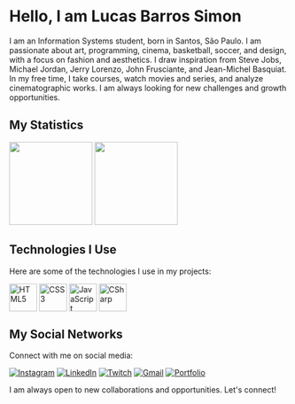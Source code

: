 <div>
<h1>Hello, I am Lucas Barros Simon</h1>
<p>I am an Information Systems student, born in Santos, São Paulo. I am passionate about art, programming, cinema, basketball, soccer, and design, with a focus on fashion and aesthetics. I draw inspiration from Steve Jobs, Michael Jordan, Jerry Lorenzo, John Frusciante, and Jean-Michel Basquiat. In my free time, I take courses, watch movies and series, and analyze cinematographic works. I am always looking for new challenges and growth opportunities.</p>
</div>

<h2>My Statistics</h2>
<div>
  <img height="150em" src="https://github-readme-stats.vercel.app/api?username=lucasweacked&theme=dark&include_all_commits=true&show_icons=true"/>
  <img height="150em" src="https://github-readme-stats.vercel.app/api/top-langs/?username=lucasweacked&theme=dark"/>
</div>

<h2>Technologies I Use</h2>
<p>Here are some of the technologies I use in my projects:</p>
<div>
  <img width="50px" align="center" src="https://cdn.jsdelivr.net/gh/devicons/devicon/icons/html5/html5-plain-wordmark.svg" alt="HTML5"/>
  <img width="50px" align="center" src="https://cdn.jsdelivr.net/gh/devicons/devicon/icons/css3/css3-plain-wordmark.svg" alt="CSS3"/>
  <img width="50px" align="center" src="https://cdn.jsdelivr.net/gh/devicons/devicon/icons/javascript/javascript-plain.svg" alt="JavaScript"/>
  <img width="50px" align="center" src="https://cdn.jsdelivr.net/gh/devicons/devicon/icons/csharp/csharp-original.svg" alt="CSharp"/>
</div>

<h2>My Social Networks</h2>
<p>Connect with me on social media:</p>
<div>
  <a href="https://instagram.com/21lucasbarros" target="_blank"><img src="https://img.shields.io/badge/-Instagram-%23E4405F?style=for-the-badge&logo=instagram&logoColor=white" alt="Instagram"></a>
  <a href="https://www.linkedin.com/in/lucasbarrossimon/" target="_blank"><img src="https://img.shields.io/badge/-LinkedIn-%230077B5?style=for-the-badge&logo=linkedin&logoColor=white" alt="LinkedIn"></a>
  <a href="https://www.twitch.tv/weacked_" target="_blank"><img src="https://img.shields.io/badge/Twitch-9146FF?style=for-the-badge&logo=twitch&logoColor=white" alt="Twitch"></a>
  <a href="mailto:lucasweacked21@gmail.com"><img src="https://img.shields.io/badge/-Gmail-%23333?style=for-the-badge&logo=gmail&logoColor=white" alt="Gmail"></a>
  <a href="https://lucasweacked.github.io/portfolio/" target="_blank"><img src="https://img.shields.io/badge/website-000000?style=for-the-badge&logo=About.me&logoColor=white" alt="Portfolio"></a>
</div>

<p>I am always open to new collaborations and opportunities. Let's connect!</p>
